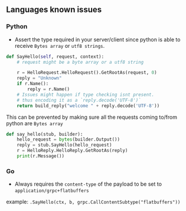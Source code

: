 ## Languages known issues

### Python

- Assert the type required in your server/client since python is able to receive `Bytes array` or `utf8 strings`.

```python
def SayHello(self, request, context):
    # request might be a byte array or a utf8 string

    r = HelloRequest.HelloRequest().GetRootAs(request, 0)
    reply = "Unknown"
    if r.Name():
        reply = r.Name()
    # Issues might happen if type checking isnt present.
    # thus encoding it as a `reply.decode('UTF-8')`
    return build_reply("welcome " + reply.decode('UTF-8'))

```

This can be prevented by making sure all the requests coming to/from python are `Bytes array`

```python
def say_hello(stub, builder):
    hello_request = bytes(builder.Output())
    reply = stub.SayHello(hello_request)
    r = HelloReply.HelloReply.GetRootAs(reply)
    print(r.Message())
```

### Go

- Always requires the `content-type` of the payload to be set to `application/grpc+flatbuffers`

example: `.SayHello(ctx, b, grpc.CallContentSubtype("flatbuffers"))`